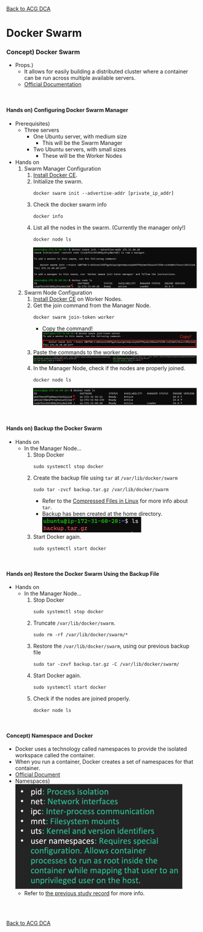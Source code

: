 [Back to ACG DCA](../main.md)

# Docker Swarm

### Concept) Docker Swarm
- Props.)
  - It allows for easily building a distributed cluster where a container can be run across multiple available servers.
  - [Official Documentation](https://docs.docker.com/engine/swarm/key-concepts/)

<br>

#### Hands on) Configuring Docker Swarm Manager
- Prerequisites)
  - Three servers
    - One Ubuntu server, with medium size
      - This will be the Swarm Manager
    - Two Ubuntu servers, with small sizes
      - These will be the Worker Nodes
- Hands on
  1. Swarm Manager Configuration
     1. [Install Docker CE](../../acg_docker_quick_start/01/note.md#2-step-by-step-installation).
     2. Initialize the swarm.
        ```
        docker swarm init --advertise-addr [private_ip_addr]
        ```
     3. Check the docker swarm info
        ```
        docker info
        ```
     3. List all the nodes in the swarm. (Currently the manager only!)
        ```
        docker node ls
        ```
        ![](images/001.png)
  2. Swarm Node Configuration
     1. [Install Docker CE](../../acg_docker_quick_start/01/note.md#2-step-by-step-installation) on Worker Nodes.
     2. Get the join command from the Manager Node.
        ```
        docker swarm join-token worker
        ```
        - Copy the command!    
          ![](images/002.png)
     3. Paste the commands to the worker nodes.
        ![](images/003.png)
     4. In the Manager Node, check if the nodes are properly joined.
        ```
        docker node ls
        ```
        ![](images/004.png)

<br>

#### Hands on) Backup the Docker Swarm
- Hands on
  - In the Manager Node...
    1. Stop Docker
       ```
       sudo systemctl stop docker
       ```
    2. Create the backup file using ```tar``` at ```/var/lib/docker/swarm```
       ```
       sudo tar -zvcf backup.tar.gz /var/lib/docker/swarm
       ```
       - Refer to the [Compressed Files in Linux](../../../linux/acg_learn_by_doing/6_2/note.md) for more info about ```tar```.
       - Backup has been created at the home directory.   
         ![](images/005.png)
    3. Start Docker again.
       ```
       sudo systemctl start docker
       ```

<br>

#### Hands on) Restore the Docker Swarm Using the Backup File
- Hands on
  - In the Manager Node...
    1. Stop Docker
       ```
       sudo systemctl stop docker
       ```
    2. Truncate ```/var/lib/docker/swarm```.
       ```
       sudo rm -rf /var/lib/docker/swarm/*
       ```
    3. Restore the ```/var/lib/docker/swarm```, using our previous backup file
       ```
       sudo tar -zxvf backup.tar.gz -C /var/lib/docker/swarm/
       ```
    4. Start Docker again.
       ```
       sudo systemctl start docker
       ```
    5. Check if the nodes are joined properly.
        ```
        docker node ls
        ```

<br>

#### Concept) Namespace and Docker
- Docker uses a technology called namespaces to provide the isolated workspace called the container. 
- When you run a container, Docker creates a set of namespaces for that container.
- [Official Document](https://docs.docker.com/get-started/overview/#the-underlying-technology)   
- Namespaces)    
  ![](images/006.png)
  - Refer to [the previous study record](../../acg_essential_container/notes/2_2_linux_namespaces.md) for more info.

<br><br>

[Back to ACG DCA](../main.md)